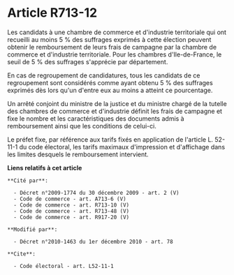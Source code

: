 # Article R713-12

Les candidats à une chambre de commerce et d'industrie territoriale qui ont recueilli au moins 5 % des suffrages exprimés à
cette élection peuvent obtenir le remboursement de leurs frais de campagne par la chambre de commerce et d'industrie
territoriale. Pour les chambres d'Ile-de-France, le seuil de 5 % des suffrages s'apprécie par département. 

En cas de regroupement de candidatures, tous les candidats de ce regroupement sont considérés comme ayant obtenu 5 % des
suffrages exprimés dès lors qu'un d'entre eux au moins a atteint ce pourcentage. 

Un arrêté conjoint du ministre de la justice et du ministre chargé de la tutelle des chambres de commerce et d'industrie
définit les frais de campagne et fixe le nombre et les caractéristiques des documents admis à remboursement ainsi que les
conditions de celui-ci. 

Le préfet fixe, par référence aux tarifs fixés en application de l'article L. 52-11-1 du code électoral, les tarifs maximaux
d'impression et d'affichage dans les limites desquels le remboursement intervient.

**Liens relatifs à cet article**

	**Cité par**:

	  - Décret n°2009-1774 du 30 décembre 2009 - art. 2 (V)
	  - Code de commerce - art. A713-6 (V)
	  - Code de commerce - art. R713-10 (V)
	  - Code de commerce - art. R713-48 (V)
	  - Code de commerce - art. R917-20 (V)

	**Modifié par**:

	  - Décret n°2010-1463 du 1er décembre 2010 - art. 78

	**Cite**:

	  - Code électoral - art. L52-11-1
